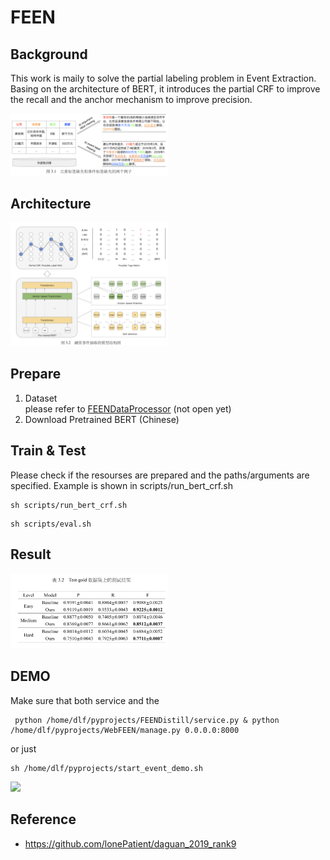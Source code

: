 # FEEN 


## Background
This work is maily to solve the partial labeling problem in Event Extraction. Basing on the architecture of BERT, it introduces the partial CRF to improve the recall and the anchor mechanism to improve precision. 

<img src="https://github.com/LifangD/FEEN/blob/master/imgs/partial.png" width="50%">

## Architecture 
<img src="https://github.com/LifangD/FEEN/blob/master/imgs/arc.png" width="50%">

## Prepare  

  1. Dataset   
      please refer to [FEENDataProcessor](https://github.com/LifangD/FEENDataProcessor) (not open yet)
  2. Download Pretrained BERT (Chinese)
      
       

## Train & Test
Please check if the resourses are prepared and the paths/arguments are specified. Example is shown in scripts/run_bert_crf.sh
```
sh scripts/run_bert_crf.sh
```

```
sh scripts/eval.sh
```


## Result 
<img src="https://github.com/LifangD/FEEN/blob/master/imgs/result.png" width="50%">


## DEMO
Make sure that both service and the 

```
 python /home/dlf/pyprojects/FEENDistill/service.py & python /home/dlf/pyprojects/WebFEEN/manage.py 0.0.0.0:8000
```
or just

```
sh /home/dlf/pyprojects/start_event_demo.sh

```
<img src="https://github.com/LifangD/FEEN/blob/master/imgs/demo.gif" width="100%">

## Reference 
- https://github.com/lonePatient/daguan_2019_rank9
